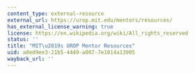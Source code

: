 ```yaml
---
content_type: external-resource
external_url: https://urop.mit.edu/mentors/resources/
has_external_license_warning: true
license: https://en.wikipedia.org/wiki/All_rights_reserved
status: ''
title: "MIT\u2019s UROP Mentor Resources"
uid: a0ed9ee3-21b5-4449-a007-7e1014a13905
wayback_url: ''
---
```

